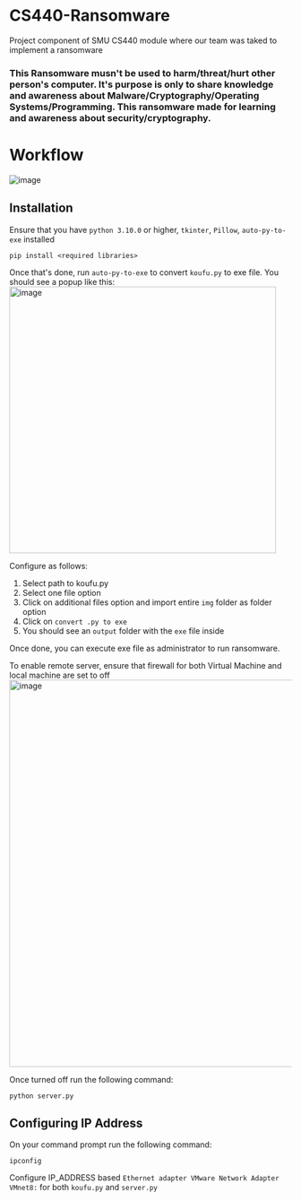 # CS440-Ransomware
Project component of SMU CS440 module where our team was taked to  implement a ransomware

### This Ransomware musn't be used to harm/threat/hurt other person's computer. It's purpose is only to share knowledge and awareness about Malware/Cryptography/Operating Systems/Programming. This ransomware made for learning and awareness about security/cryptography.

# Workflow
![image](https://github.com/S3annnyyy/CS440-Ransomware/assets/67400060/02fc601b-4ae9-4e30-b7b4-50d6535887f5)


## Installation
Ensure that you have `python 3.10.0` or higher, `tkinter`, `Pillow`, `auto-py-to-exe` installed
```
pip install <required libraries>
```
Once that's done, run `auto-py-to-exe` to convert `koufu.py` to exe file. You should see a popup like this:
<img width="476" alt="image" src="https://github.com/S3annnyyy/CS440-Ransomware/assets/67400060/da4c01ad-592a-45b7-9063-5343743563c0">

Configure as follows:
1. Select path to koufu.py
2. Select one file option
3. Click on additional files option and import entire `img` folder as folder option
4. Click on `convert .py to exe`
5. You should see an `output` folder with the `exe` file inside 

Once done, you can execute exe file as administrator to run ransomware.  

To enable remote server, ensure that firewall for both Virtual Machine and local machine are set to off
<img width="691" alt="image" src="https://github.com/S3annnyyy/CS440-Ransomware/assets/67400060/78861387-5dee-4a6c-bc2e-e55add3f2299">

Once turned off run the following command:
```
python server.py
```
## Configuring IP Address
On your command prompt run the following command:
```
ipconfig
```
Configure IP_ADDRESS based `Ethernet adapter VMware Network Adapter VMnet8:` for both `koufu.py` and `server.py`  
